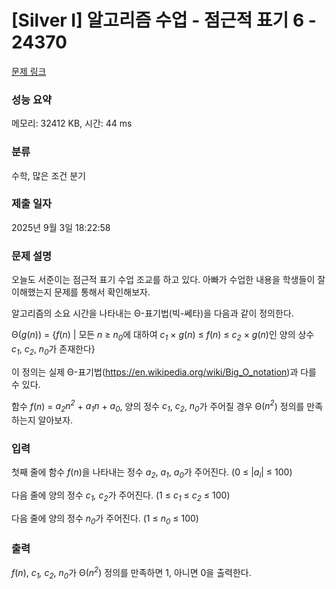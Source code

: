 # [Silver I] 알고리즘 수업 - 점근적 표기 6 - 24370 

[문제 링크](https://www.acmicpc.net/problem/24370) 

### 성능 요약

메모리: 32412 KB, 시간: 44 ms

### 분류

수학, 많은 조건 분기

### 제출 일자

2025년 9월 3일 18:22:58

### 문제 설명

<p>오늘도 서준이는 점근적 표기 수업 조교를 하고 있다. 아빠가 수업한 내용을 학생들이 잘 이해했는지 문제를 통해서 확인해보자.</p>

<p>알고리즘의 소요 시간을 나타내는 Θ-표기법(빅-쎄타)을 다음과 같이 정의한다.</p>

<p>Θ(<em>g</em>(<em>n</em>)) = {<em>f</em>(<em>n</em>) | 모든 <em>n</em> ≥ <em>n<sub>0</sub></em>에 대하여 <em>c<sub>1</sub></em> × <em>g</em>(<em>n</em>) ≤ <em>f</em>(<em>n</em>) ≤ <em>c<sub>2</sub></em> × <em>g</em>(<em>n</em>)인 양의 상수 <em>c<sub>1</sub></em>, <em>c<sub>2</sub></em>, <em>n<sub>0</sub></em>가 존재한다}</p>

<p>이 정의는 실제 Θ-표기법(<a href="https://en.wikipedia.org/wiki/Big_O_notation">https://en.wikipedia.org/wiki/Big_O_notation</a>)과 다를 수 있다.</p>

<p>함수 <em>f</em>(<em>n</em>) = <em>a<sub>2</sub>n<sup>2</sup> </em>+ <em>a<sub>1</sub>n </em>+ <em>a<sub>0</sub></em>, 양의 정수 <em>c<sub>1</sub></em>, <em>c<sub>2</sub></em>, <em>n<sub>0</sub></em>가 주어질 경우 Θ(<em>n<sup>2</sup></em>) 정의를 만족하는지 알아보자.</p>

### 입력 

 <p>첫째 줄에 함수 <em>f</em>(<em>n</em>)을 나타내는 정수 <em>a<sub>2</sub></em>, <em>a<sub>1</sub></em>, <em>a</em><sub><em>0</em></sub>가 주어진다. (0 ≤ |<em>a<sub>i</sub></em>| ≤ 100)</p>

<p>다음 줄에 양의 정수 <em>c<sub>1</sub>, c<sub>2</sub></em>가 주어진다. (1 ≤ <em>c<sub>1</sub></em> ≤ <em>c<sub>2</sub></em> ≤ 100)</p>

<p>다음 줄에 양의 정수 <em>n<sub>0</sub></em>가 주어진다. (1 ≤ <em>n<sub>0</sub></em> ≤ 100)</p>

### 출력 

 <p><em>f</em>(<em>n</em>), <em>c<sub>1</sub>, c<sub>2</sub></em>, <em>n<sub>0</sub></em>가 Θ(<em>n<sup>2</sup></em>) 정의를 만족하면 1, 아니면 0을 출력한다.</p>

